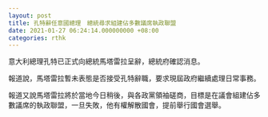 ```yaml
---
layout: post
title: 孔特辭任意國總理　總統尋求組建佔多數議席執政聯盟
date: 2021-01-27 06:24:14.000000000 +08:00
categories: rthk
---
```


意大利總理孔特已正式向總統馬塔雷拉呈辭，總統府確認消息。

報道說，馬塔雷拉暫未表態是否接受孔特辭職，要求現屆政府繼續處理日常事務。

報道又說馬塔雷拉將於當地今日稍後，與各政黨領袖磋商，目標是在議會組建佔多數議席的執政聯盟，一旦失敗，他有權解散國會，提前舉行國會選舉。
